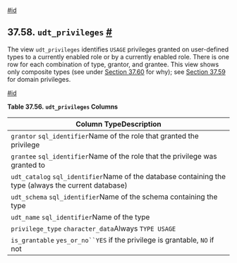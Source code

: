 [#id](#INFOSCHEMA-UDT-PRIVILEGES)

## 37.58. `udt_privileges` [#](#INFOSCHEMA-UDT-PRIVILEGES)

The view `udt_privileges` identifies `USAGE` privileges granted on user-defined types to a currently enabled role or by a currently enabled role. There is one row for each combination of type, grantor, and grantee. This view shows only composite types (see under [Section 37.60](infoschema-user-defined-types) for why); see [Section 37.59](infoschema-usage-privileges) for domain privileges.

[#id](#id-1.7.6.62.3)

**Table 37.56. `udt_privileges` Columns**

| Column TypeDescription                                                                               |
| ---------------------------------------------------------------------------------------------------- |
| `grantor` `sql_identifier`Name of the role that granted the privilege                                |
| `grantee` `sql_identifier`Name of the role that the privilege was granted to                         |
| `udt_catalog` `sql_identifier`Name of the database containing the type (always the current database) |
| `udt_schema` `sql_identifier`Name of the schema containing the type                                  |
| `udt_name` `sql_identifier`Name of the type                                                          |
| `privilege_type` `character_data`Always `TYPE USAGE`                                                 |
| `is_grantable` `yes_or_no``YES` if the privilege is grantable, `NO` if not                           |